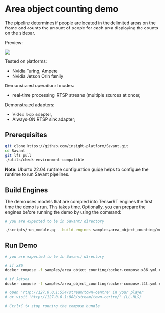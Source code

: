 # Area object counting demo

The pipeline determines if people are located in the delimited areas on the frame and counts the amount of people for each area displaying the counts on the sidebar.

Preview:

![](assets/area-object-counting-loop.webp)

Tested on platforms:

- Nvidia Turing, Ampere
- Nvidia Jetson Orin family

Demonstrated operational modes:

- real-time processing: RTSP streams (multiple sources at once);

Demonstrated adapters:
- Video loop adapter;
- Always-ON RTSP sink adapter;

## Prerequisites

```bash
git clone https://github.com/insight-platform/Savant.git
cd Savant
git lfs pull
./utils/check-environment-compatible
```

**Note**: Ubuntu 22.04 runtime configuration [guide](https://insight-platform.github.io/Savant/develop/getting_started/0_configure_prod_env.html) helps to configure the runtime to run Savant pipelines.

## Build Engines

The demo uses models that are compiled into TensorRT engines the first time the demo is run. This takes time. Optionally, you can prepare the engines before running the demo by using the command:

```bash
# you are expected to be in Savant/ directory

./scripts/run_module.py --build-engines samples/area_object_counting/module.yml
```

## Run Demo

```bash
# you are expected to be in Savant/ directory

# if x86
docker compose -f samples/area_object_counting/docker-compose.x86.yml up

# if Jetson
docker compose -f samples/area_object_counting/docker-compose.l4t.yml up

# open 'rtsp://127.0.0.1:554/stream/town-centre' in your player
# or visit 'http://127.0.0.1:888/stream/town-centre/' (LL-HLS)

# Ctrl+C to stop running the compose bundle
```
